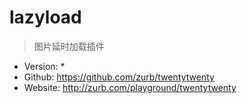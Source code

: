 # lazyload

> 图片延时加载插件

* Version: *
* Github: https://github.com/zurb/twentytwenty
* Website: http://zurb.com/playground/twentytwenty

